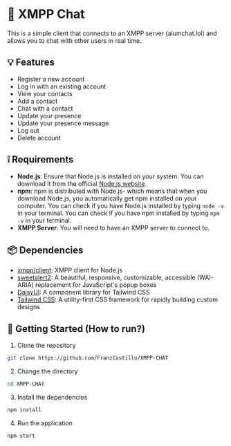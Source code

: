 # 💬 XMPP Chat

This is a simple client that connects to an XMPP server (alumchat.lol) and allows you to chat with other users in real
time.

## 💡 Features

- Register a new account
- Log in with an existing account
- View your contacts
- Add a contact
- Chat with a contact
- Update your presence
- Update your presence message
- Log out
- Delete account

## ❕ Requirements

- **Node.js**: Ensure that Node.js is installed on your system. You can download it from the
  official [Node.js website](https://nodejs.org/).
- **npm**: npm is distributed with Node.js- which means that when you download Node.js, you automatically get npm
  installed on your computer. You can check if you have Node.js installed by typing `node -v` in your terminal. You can
  check if you have npm installed by typing `npm -v` in your terminal.
- **XMPP Server**: You will need to have an XMPP server to connect to.

## 📦 Dependencies

- [xmpp/client](https://www.npmjs.com/package/@xmpp/client): XMPP client for Node.js
- [sweetalert2](https://sweetalert2.github.io/): A beautiful, responsive, customizable, accessible (WAI-ARIA)
  replacement for JavaScript's popup boxes
- [DaisyUI](https://daisyui.com/): A component library for Tailwind CSS
- [Tailwind CSS](https://tailwindcss.com/): A utility-first CSS framework for rapidly building custom designs

## 🚀 Getting Started (How to run?)

1. Clone the repository

```bash
git clone https://github.com/FranzCastillo/XMPP-CHAT
```

2. Change the directory

```bash
cd XMPP-CHAT
```

3. Install the dependencies

```bash
npm install
```

4. Run the application

```bash
npm start
```
